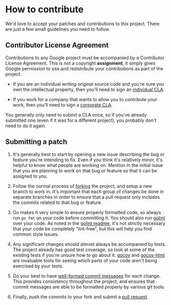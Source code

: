 # How to contribute

We'd love to accept your patches and contributions to this project. There are
just a few small guidelines you need to follow.

## Contributor License Agreement

Contributions to any Google project must be accompanied by a Contributor License
Agreement. This is not a copyright **assignment**, it simply gives Google
permission to use and redistribute your contributions as part of the project.

- If you are an individual writing original source code and you're sure you own
  the intellectual property, then you'll need to sign an [individual CLA][].

- If you work for a company that wants to allow you to contribute your work,
  then you'll need to sign a [corporate CLA][].

You generally only need to submit a CLA once, so if you've already submitted one
(even if it was for a different project), you probably don't need to do it
again.

[individual cla]: https://developers.google.com/open-source/cla/individual

[corporate cla]: https://developers.google.com/open-source/cla/corporate

## Submitting a patch

1. It's generally best to start by opening a new issue describing the bug or
   feature you're intending to fix. Even if you think it's relatively minor,
   it's helpful to know what people are working on. Mention in the initial issue
   that you are planning to work on that bug or feature so that it can be
   assigned to you.

2. Follow the normal process of [forking][] the project, and setup a new branch
   to work in. It's important that each group of changes be done in separate
   branches in order to ensure that a pull request only includes the commits
   related to that bug or feature.

3. Go makes it very simple to ensure properly formatted code, so always run
   `go fmt` on your code before committing it. You should also run [golint][]
   over your code. As noted in the [golint readme][], it's not strictly
   necessary that your code be completely "lint-free", but this will help you
   find common style issues.

4. Any significant changes should almost always be accompanied by tests. The
   project already has good test coverage, so look at some of the existing tests
   if you're unsure how to go about it. [gocov][] and [gocov-html][] are
   invaluable tools for seeing which parts of your code aren't being exercised
   by your tests.

5. Do your best to have [well-formed commit messages][] for each change. This
   provides consistency throughout the project, and ensures that commit messages
   are able to be formatted properly by various git tools.

6. Finally, push the commits to your fork and submit a [pull request][].

[forking]: https://help.github.com/articles/fork-a-repo

[golint]: https://github.com/golang/lint

[golint readme]: https://github.com/golang/lint/blob/master/README

[gocov]: https://github.com/axw/gocov

[gocov-html]: https://github.com/matm/gocov-html

[well-formed commit messages]: http://tbaggery.com/2008/04/19/a-note-about-git-commit-messages.html

[squash]: http://git-scm.com/book/en/Git-Tools-Rewriting-History#Squashing-Commits

[pull request]: https://help.github.com/articles/creating-a-pull-request
